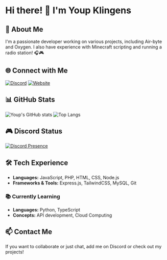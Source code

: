 # Hi there! 👋 I'm Youp Klingens

## 🚀 About Me
I'm a passionate developer working on various projects, including Air-byte and Oxygen. I also have experience with Minecraft scripting and running a radio station! 🎧🎮

## 🌐 Connect with Me
[![Discord](https://img.shields.io/badge/Discord-Add%20Me-7289DA?style=for-the-badge&logo=discord)](https://discord.com/users/438121766339084289)
[![Website](https://img.shields.io/badge/Website-Visit-1E90FF?style=for-the-badge&logo=google-chrome)](ikbenyoup.nl)

## 📊 GitHub Stats
![Youp's GitHub stats](https://github-readme-stats.vercel.app/api?username=youp007&show_icons=true&theme=transparent)
![Top Langs](https://github-readme-stats.vercel.app/api/top-langs/?username=youp007&layout=compact&theme=transparent)

## 🎮 Discord Status
[![Discord Presence](https://lanyard.cnrad.dev/api/438121766339084289)](https://discord.com/users/438121766339084289)

## 🛠️ Tech Experience
- **Languages:** JavaScript, PHP, HTML, CSS, Node.js
- **Frameworks & Tools:** Express.js, TailwindCSS, MySQL, Git

### 📚 Currently Learning
- **Languages:** Python, TypeScript
- **Concepts:** API development, Cloud Computing

## 📫 Contact Me
If you want to collaborate or just chat, add me on Discord or check out my projects!
